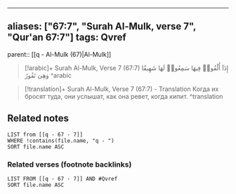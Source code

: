 
---
aliases: ["67:7", "Surah Al-Mulk, verse 7", "Qur'an 67:7"]
tags: Qvref
---

parent:: [[q - Al-Mulk (67)|Al-Mulk]]

> [!arabic]+ Surah Al-Mulk, Verse 7 (67:7)
> <span class="quran-arabic">إِذَآ أُلْقُوا۟ فِيهَا سَمِعُوا۟ لَهَا شَهِيقًا وَهِىَ تَفُورُ</span>
^arabic

> [!translation]+ Surah Al-Mulk, Verse 7 (67:7) - Translation
> Когда их бросят туда, они услышат, как она ревет, когда кипит.
^translation



## Related notes
```dataview
LIST from [[q - 67 - 7]]
WHERE !contains(file.name, "q - ")
SORT file.name ASC
```

### Related verses (footnote backlinks)
```dataview
LIST FROM [[q - 67 - 7]] AND #Qvref
SORT file.name ASC
```

